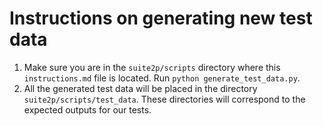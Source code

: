 # Instructions on generating new test data
1. Make sure you are in the `suite2p/scripts` directory where this `instructions.md` file is located. Run `python generate_test_data.py`. 
2. All the generated test data will be placed in the directory 
`suite2p/scripts/test_data`. These directories will correspond to the expected outputs for our tests.
